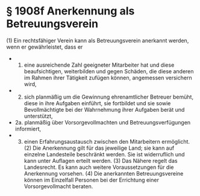 # § 1908f Anerkennung als Betreuungsverein
(1) Ein rechtsfähiger Verein kann als Betreuungsverein anerkannt werden, wenn er gewährleistet, dass er
* 1. eine ausreichende Zahl geeigneter Mitarbeiter hat und diese beaufsichtigen, weiterbilden und gegen Schäden, die diese anderen im Rahmen ihrer Tätigkeit zufügen können, angemessen versichern wird,
* 2. sich planmäßig um die Gewinnung ehrenamtlicher Betreuer bemüht, diese in ihre Aufgaben einführt, sie fortbildet und sie sowie Bevollmächtigte bei der Wahrnehmung ihrer Aufgaben berät und unterstützt,
* 2a. planmäßig über Vorsorgevollmachten und Betreuungsverfügungen informiert,
* 3. einen Erfahrungsaustausch zwischen den Mitarbeitern ermöglicht.  
(2) Die Anerkennung gilt für das jeweilige Land; sie kann auf einzelne Landesteile beschränkt werden. Sie ist widerruflich und kann unter Auflagen erteilt werden.
(3) Das Nähere regelt das Landesrecht. Es kann auch weitere Voraussetzungen für die Anerkennung vorsehen.
(4) Die anerkannten Betreuungsvereine können im Einzelfall Personen bei der Errichtung einer Vorsorgevollmacht beraten.